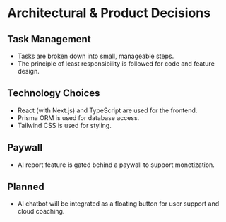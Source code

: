 # Architectural & Product Decisions

## Task Management
- Tasks are broken down into small, manageable steps.
- The principle of least responsibility is followed for code and feature design.

## Technology Choices
- React (with Next.js) and TypeScript are used for the frontend.
- Prisma ORM is used for database access.
- Tailwind CSS is used for styling.

## Paywall
- AI report feature is gated behind a paywall to support monetization.

## Planned
- AI chatbot will be integrated as a floating button for user support and cloud coaching. 